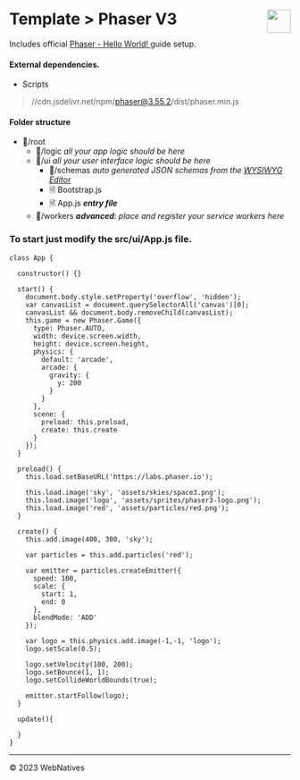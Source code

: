 # Template > Phaser V3<img src="https://webnatives.oneflagstudio.com/assets/images/logo.png" width="42" align="right"/>

Includes official [Phaser - Hello World! ](https://phaser.io/tutorials/getting-started-phaser3/part5) guide setup.

#### External dependencies.
- Scripts
> //cdn.jsdelivr.net/npm/phaser@3.55.2/dist/phaser.min.js

#### Folder structure
- 📁/root
    - 📁/logic *all your app logic should be here*
    - 📁/ui *all your user interface logic should be here*
        - 📁/schemas *auto generated JSON schemas from the [WYSIWYG Editor](/docs/guides_wysiwyg)*
        - 🗎 Bootstrap.js
        - 🗎 App.js *__entry file__*
    - 📁/workers *__advanced__: place and register your service workers here*

### To start just modify the src/ui/App.js file.
```
class App {

  constructor() {}

  start() {
    document.body.style.setProperty('overflow', 'hidden');
    var canvasList = document.querySelectorAll('canvas')[0];
    canvasList && document.body.removeChild(canvasList);  
    this.game = new Phaser.Game({
      type: Phaser.AUTO,
      width: device.screen.width,
      height: device.screen.height,
      physics: {
        default: 'arcade',
        arcade: {
          gravity: {
            y: 200
          }
        }
      },
      scene: {
        preload: this.preload,
        create: this.create
      }
    });
  }

  preload() {
    this.load.setBaseURL('https://labs.phaser.io');

    this.load.image('sky', 'assets/skies/space3.png');
    this.load.image('logo', 'assets/sprites/phaser3-logo.png');
    this.load.image('red', 'assets/particles/red.png');
  }

  create() {
    this.add.image(400, 300, 'sky');

    var particles = this.add.particles('red');

    var emitter = particles.createEmitter({
      speed: 100,
      scale: {
        start: 1,
        end: 0
      },
      blendMode: 'ADD'
    });

    var logo = this.physics.add.image(-1,-1, 'logo');
    logo.setScale(0.5);

    logo.setVelocity(100, 200);
    logo.setBounce(1, 1);
    logo.setCollideWorldBounds(true);

    emitter.startFollow(logo);
  }
  
  update(){
    
  }
}
```
---------------------------
© 2023 WebNatives
